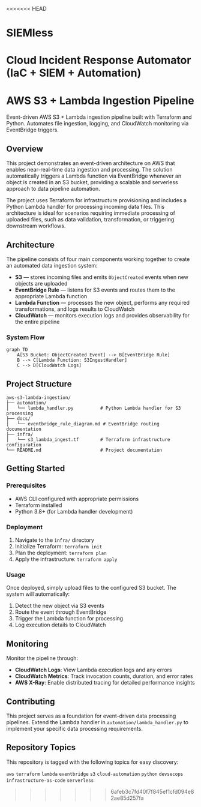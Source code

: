 <<<<<<< HEAD
# SIEMless
Cloud Incident Response Automator (IaC + SIEM + Automation)
=======
# AWS S3 + Lambda Ingestion Pipeline

Event-driven AWS S3 + Lambda ingestion pipeline built with Terraform and Python. Automates file ingestion, logging, and CloudWatch monitoring via EventBridge triggers.

## Overview

This project demonstrates an event-driven architecture on AWS that enables near-real-time data ingestion and processing. The solution automatically triggers a Lambda function via EventBridge whenever an object is created in an S3 bucket, providing a scalable and serverless approach to data pipeline automation.

The project uses Terraform for infrastructure provisioning and includes a Python Lambda handler for processing incoming data files. This architecture is ideal for scenarios requiring immediate processing of uploaded files, such as data validation, transformation, or triggering downstream workflows.

## Architecture

The pipeline consists of four main components working together to create an automated data ingestion system:

- **S3** — stores incoming files and emits `ObjectCreated` events when new objects are uploaded
- **EventBridge Rule** — listens for S3 events and routes them to the appropriate Lambda function
- **Lambda Function** — processes the new object, performs any required transformations, and logs results to CloudWatch
- **CloudWatch** — monitors execution logs and provides observability for the entire pipeline

### System Flow

```mermaid
graph TD
    A[S3 Bucket: ObjectCreated Event] --> B[EventBridge Rule]
    B --> C[Lambda Function: S3IngestHandler]
    C --> D[CloudWatch Logs]
```

## Project Structure

```
aws-s3-lambda-ingestion/
├── automation/
│   └── lambda_handler.py          # Python Lambda handler for S3 processing
├── docs/
│   └── eventbridge_rule_diagram.md # EventBridge routing documentation
├── infra/
│   └── s3_lambda_ingest.tf        # Terraform infrastructure configuration
└── README.md                      # Project documentation
```

## Getting Started

### Prerequisites

- AWS CLI configured with appropriate permissions
- Terraform installed
- Python 3.8+ (for Lambda handler development)

### Deployment

1. Navigate to the `infra/` directory
2. Initialize Terraform: `terraform init`
3. Plan the deployment: `terraform plan`
4. Apply the infrastructure: `terraform apply`

### Usage

Once deployed, simply upload files to the configured S3 bucket. The system will automatically:
1. Detect the new object via S3 events
2. Route the event through EventBridge
3. Trigger the Lambda function for processing
4. Log execution details to CloudWatch

## Monitoring

Monitor the pipeline through:
- **CloudWatch Logs**: View Lambda execution logs and any errors
- **CloudWatch Metrics**: Track invocation counts, duration, and error rates
- **AWS X-Ray**: Enable distributed tracing for detailed performance insights

## Contributing

This project serves as a foundation for event-driven data processing pipelines. Extend the Lambda handler in `automation/lambda_handler.py` to implement your specific data processing requirements.

## Repository Topics

This repository is tagged with the following topics for easy discovery:

`aws` `terraform` `lambda` `eventbridge` `s3` `cloud-automation` `python` `devsecops` `infrastructure-as-code` `serverless`
>>>>>>> 6afeb3c7fd40f7f845ef1cfd094e82ae85d257fa
